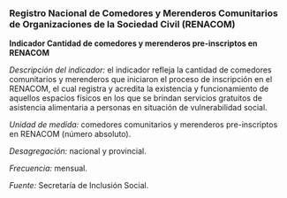 ### Registro Nacional de Comedores y Merenderos Comunitarios de Organizaciones de la Sociedad Civil (RENACOM)

**Indicador Cantidad de comedores y merenderos pre-inscriptos en RENACOM**

*Descripción del indicador:* el indicador refleja la cantidad de comedores comunitarios y merenderos que iniciaron el proceso de inscripción en el RENACOM, el cual registra y acredita la existencia y funcionamiento de aquellos espacios físicos en los que se brindan servicios gratuitos de asistencia alimentaria a personas en situación de vulnerabilidad social.

*Unidad de medida:* comedores comunitarios y merenderos pre-inscriptos en RENACOM (número absoluto).

*Desagregación:* nacional y provincial.

*Frecuencia:* mensual.

*Fuente:* Secretaría de Inclusión Social.
